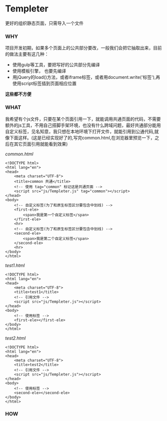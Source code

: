 # Templeter
更好的组织静态页面，只需导入一个文件
### WHY  
项目开发初期，如果多个页面上的公共部分要改，一般我们会把它抽取出来，目前的做法主要有这几种：  
- 使用gulp等工具，要把写好的公共部分先编译  
- 使用模板引擎， 也要先编译
- 用jQuery的load()方法，或者iframe标签，或者用document.write('标签'),再使用script标签插到页面相应位置  

**这些都不方便**
### WHAT  
我希望有个js文件，只要在某个页面引用一下，就能调用共通页面的代码，不需要额外的js工具，不用自己搭脚手架环境，也没有什么跨域问题，最好共通部分能用自定义标签，见名知意，我只想在本地环境下打开文件，就能引用到公通代码,就像下面这样。(这是已经实现好了的,写完common.html,在浏览器里预览一下，之后在其它页面引用就能看到效果)

*common.html*
```
<!DOCTYPE html>
<html lang="en">
<head>
    <meta charset="UTF-8">
    <title>common 共通</title>
    <!-- 使用 tag="common" 标记这是共通页面 -->
    <script src="js/Templeter.js" tag="common"></script>
</head>
<body>
    <!-- 自定义标签(为了和原生标签区分要包含中划线) -->
    <first-ele>
        <span>我是第一个自定义标签</span>
    </first-ele>
    <hr>
    <!-- 自定义标签(为了和原生标签区分要包含中划线) -->
    <second-ele>
        <span>我是第二个自定义标签</span>
    </second-ele>
    <hr>
</body>
</html>
```

*test1.html*
```
<!DOCTYPE html>
<html lang="en">
<head>
    <meta charset="UTF-8">
    <title>test1</title>
    <!-- 引用文件 -->
    <script src="js/Templeter.js"></script>
</head>
<body>
    <!-- 使用标签 -->
    <first-ele></first-ele>
</body>
</html>
```

*test2.html*
```
<!DOCTYPE html>
<html lang="en">
<head>
    <meta charset="UTF-8">
    <title>test2</title>
    <!-- 引用文件 -->
    <script src="js/Templeter.js"></script>
</head>
<body>
    <!-- 使用标签 -->
    <second-ele></second-ele>
</body>
</html>
```

### HOW 


